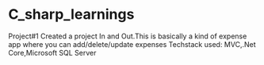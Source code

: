 # C_sharp_learnings

Project#1 
Created a project In and Out.This is basically a kind of expense app where you can add/delete/update expenses
Techstack used: MVC,.Net Core,Microsoft SQL Server
